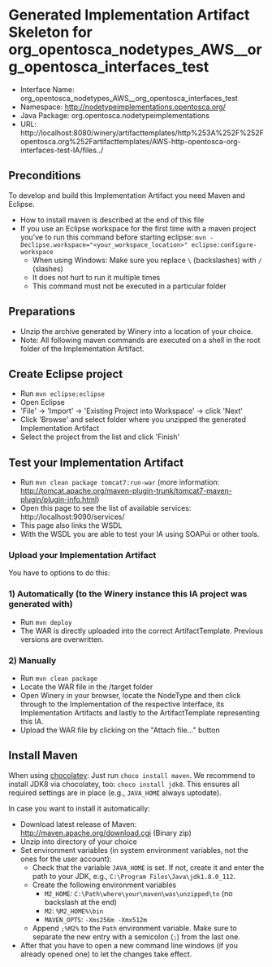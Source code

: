 # Generated Implementation Artifact Skeleton for org_opentosca_nodetypes_AWS__org_opentosca_interfaces_test

* Interface Name: org_opentosca_nodetypes_AWS__org_opentosca_interfaces_test
* Namespace: http://nodetypeimplementations.opentosca.org/
* Java Package: org.opentosca.nodetypeimplementations
* URL: http://localhost:8080/winery/artifacttemplates/http%253A%252F%252Fopentosca.org%252Fartifacttemplates/AWS-http-opentosca-org-interfaces-test-IA/files../

## Preconditions
To develop and build this Implementation Artifact you need Maven and Eclipse.
- How to install maven is described at the end of this file
- If you use an Eclipse workspace for the first time with a maven project you've to run this command before starting eclipse:
  `mvn -Declipse.workspace="<your_workspace_location>" eclipse:configure-workspace`
  - When using Windows: Make sure you replace `\` (backslashes) with `/` (slashes)
  - It does not hurt to run it multiple times
  - This command must not be executed in a particular folder

## Preparations
- Unzip the archive generated by Winery into a location of your choice.
- Note: All following maven commands are executed on a shell in the root folder of the Implementation Artifact.

## Create Eclipse project
- Run `mvn eclipse:eclipse`
- Open Eclipse
- 'File' -> 'Import' -> 'Existing Project into Workspace' -> click 'Next'
- Click 'Browse' and select folder where you unzipped the generated Implementation Artifact
- Select the project from the list and click 'Finish'

## Test your Implementation Artifact
- Run `mvn clean package tomcat7:run-war`
 (more information: http://tomcat.apache.org/maven-plugin-trunk/tomcat7-maven-plugin/plugin-info.html)
- Open this page to see the list of available services: http://localhost:9090/services/
- This page also links the WSDL
- With the WSDL you are able to test your IA using SOAPui or other tools.

### Upload your Implementation Artifact
You have to options to do this:

### 1) Automatically (to the Winery instance this IA project was generated with)
- Run `mvn deploy`
- The WAR is directly uploaded into the correct ArtifactTemplate. Previous versions are overwritten.

### 2) Manually
- Run `mvn clean package`
- Locate the WAR file in the /target folder
- Open Winery in your browser, locate the NodeType and then click through to the Implementation of the respective Interface, its Implementation Artifacts and lastly to the ArtifactTemplate representing this IA.
- Upload the WAR file by clicking on the "Attach file..." button

## Install Maven
When using [chocolatey](https://chocolatey.org/): Just run `choco install maven`.
We recommend to install JDK8 via chocolatey, too: `choco install jdk8`.
This ensures all required settings are in place (e.g., `JAVA_HOME` always uptodate).

In case you want to install it automatically:
- Download latest release of Maven: http://maven.apache.org/download.cgi (Binary zip)
- Unzip into directory of your choice
- Set environment variables (in system environment variables, not the ones for the user account):
  - Check that the variable `JAVA_HOME` is set. If not, create it and enter the path to your JDK, e.g., `C:\Program Files\Java\jdk1.8.0_112`.
  - Create the following environment variables
    - `M2_HOME`: `C:\Path\where\your\maven\was\unzipped\to` (no backslash at the end)
    - `M2`: `%M2_HOME%\bin`
    - `MAVEN_OPTS`: `-Xms256m -Xmx512m`
  - Append `;%M2%` to the `Path` environment variable. Make sure to separate the new entry with a semicolon (`;`) from the last one.
- After that you have to open a new command line windows (if you already opened one) to let the changes take effect.
